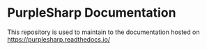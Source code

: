 # PurpleSharp Documentation

This repository is used to maintain to the documentation hosted on https://purplesharp.readthedocs.io/
